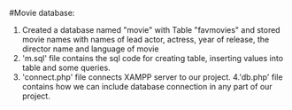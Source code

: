 #Movie database:
1. Created a database named "movie" with Table "favmovies" and stored movie names with names of lead actor, actress, year of release, the director name and language of movie
2. 'm.sql' file contains the sql code for creating table, inserting values into table and some queries.
3. 'connect.php' file connects XAMPP server to our project.
4.'db.php' file contains how we can include database connection in any part of our project.

